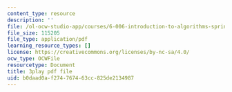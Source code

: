 ```yaml
---
content_type: resource
description: ''
file: /ol-ocw-studio-app/courses/6-006-introduction-to-algorithms-spring-2020/b0daad0af274767463cc825de2134987_g0bXSXuLVb0.pdf
file_size: 115205
file_type: application/pdf
learning_resource_types: []
license: https://creativecommons.org/licenses/by-nc-sa/4.0/
ocw_type: OCWFile
resourcetype: Document
title: 3play pdf file
uid: b0daad0a-f274-7674-63cc-825de2134987
---
```

